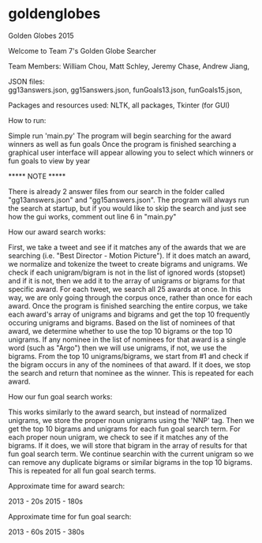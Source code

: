 # goldenglobes
Golden Globes 2015

Welcome to Team 7's Golden Globe Searcher

Team Members: 
William Chou,
Matt Schley,
Jeremy Chase,
Andrew Jiang,

JSON files: 	
gg13answers.json,
gg15answers.json,
funGoals13.json,
funGoals15.json,

Packages and resources used:
NLTK, all packages,
Tkinter (for GUI)

How to run: 

Simple run 'main.py'
The program will begin searching for the award winners as well as fun goals
Once the program is finished searching a graphical user interface will appear allowing you to select which winners or
fun goals to view by year

***** NOTE *****

There is already 2 answer files from our search in the folder called "gg13answers.json" and "gg15answers.json". The 
program will always run the search at startup, but if you would like to skip the search and just see how the gui 
works, comment out line 6 in "main.py"

How our award search works: 

First, we take a tweet and see if it matches any of the awards that we are searching (i.e. "Best Director - Motion 
Picture"). If it does match an award, we normalize and tokenize the tweet to create bigrams and unigrams. We check if
each unigram/bigram is not in the list of ignored words (stopset) and if it is not, then we add it to the array of 
unigrams or bigrams for that specific award. For each tweet, we search all 25 awards at once. In this way, we are 
only going through the corpus once, rather than once for each award. Once the program is finished searching the 
entire corpus, we take each award's array of unigrams and bigrams and get the top 10 frequently occuring unigrams and
bigrams. Based on the list of nominees of that award, we determine whether to use the top 10 bigrams or the top 10 
unigrams. If any nominee in the list of nominees for that award is a single word (such as "Argo") then we will use 
unigrams, if not, we use the bigrams. From the top 10 unigrams/bigrams, we start from #1 and check if the bigram 
occurs in any of the nominees of that award. If it does, we stop the search and return that nominee as the winner. 
This is repeated for each award.

How our fun goal search works: 

This works similarly to the award search, but instead of normalized unigrams, we store the proper noun unigrams using
the 'NNP' tag. Then we get the top 10 bigrams and unigrams for each fun goal search term. For each proper noun 
unigram, we check to see if it matches any of the bigrams. If it does, we will store that bigram in the array of 
results for that fun goal search term. We continue searchin with the current unigram so we can remove any duplicate 
bigrams or similar bigrams in the top 10 bigrams. This is repeated for all fun goal search terms.

Approximate time for award search: 

2013 - 20s
2015 - 180s

Approximate time for fun goal search:

2013 - 60s
2015 - 380s
